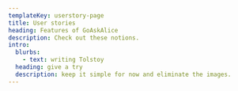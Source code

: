 ```yaml
---
templateKey: userstory-page
title: User stories
heading: Features of GoAskAlice
description: Check out these notions.
intro:
  blurbs:
    - text: writing Tolstoy
  heading: give a try
  description: keep it simple for now and eliminate the images.
---
```


